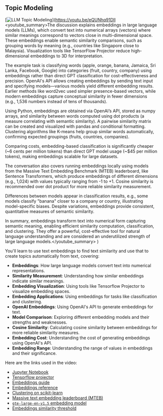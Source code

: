 ## Topic Modeling

[![LLM Topic Modeling](https://i.ytimg.com/vi_webp/eQUNhq91DlI/sddefault.webp)](https://youtu.be/eQUNhq91DlI
<youtube_summary>The discussion explains embeddings in large language models (LLMs), which convert text into numerical arrays (vectors) where similar meanings correspond to vectors close in multi-dimensional space. These embeddings enable semantic similarity comparisons, such as grouping words by meaning (e.g., countries like Singapore close to Malaysia). Visualization tools like TensorFlow Projector reduce high-dimensional embeddings to 3D for interpretation.

The example task is classifying words (apple, orange, banana, Jamaica, Sri Lanka, Facebook, Google) into categories (fruit, country, company) using embeddings rather than direct GPT classification for cost-effectiveness and precision. OpenAI's API allows creating embeddings by sending text input and specifying models—various models yield different embedding results. Earlier methods like word2vec used simpler presence-based vectors, while modern embeddings capture conceptual similarity in fewer dimensions (e.g., 1,536 numbers instead of tens of thousands).

Using Python, embeddings are obtained via OpenAI’s API, stored as numpy arrays, and similarity between words computed using dot products (a measure correlating with semantic similarity). A pairwise similarity matrix can be created and visualized with pandas and conditional formatting. Clustering algorithms like K-means help group similar words automatically, confirming expected groupings (fruits, countries, companies).

Comparing costs, embedding-based classification is significantly cheaper (~6 cents per million tokens) than direct GPT model usage (~$45 per million tokens), making embeddings scalable for large datasets.

The conversation also covers running embeddings locally using models from the Massive Text Embedding Benchmark (MTEB) leaderboard, like Sentence Transformers, which produce embeddings of different dimensions (e.g., 1,024) with values typically ranging from -1 to +1. Cosine similarity is recommended over dot product for more reliable similarity measurement.

Differences between models appear in classification results, e.g., some models classify "banana" closer to a company or country, illustrating model-specific biases. Despite variations, embeddings provide consistent, quantitative measures of semantic similarity.

In summary, embeddings transform text into numerical form capturing semantic meaning, enabling efficient similarity computation, classification, and clustering. They offer a powerful, cost-effective tool for natural language understanding and are considered an underutilized strength of large language models.</youtube_summary>
)

You'll learn to use text embeddings to find text similarity and use that to create topics automatically from text, covering:

- **Embeddings**: How large language models convert text into numerical representations.
- **Similarity Measurement**: Understanding how similar embeddings indicate similar meanings.
- **Embedding Visualization**: Using tools like Tensorflow Projector to visualize embedding spaces.
- **Embedding Applications**: Using embeddings for tasks like classification and clustering.
- **OpenAI Embeddings**: Using OpenAI's API to generate embeddings for text.
- **Model Comparison**: Exploring different embedding models and their strengths and weaknesses.
- **Cosine Similarity**: Calculating cosine similarity between embeddings for more reliable similarity measures.
- **Embedding Cost**: Understanding the cost of generating embeddings using OpenAI's API.
- **Embedding Range**: Understanding the range of values in embeddings and their significance.

Here are the links used in the video:

- [Jupyter Notebook](https://colab.research.google.com/drive/15L075RLrwXkxa29EGT-1sNm_dqJRBTe_)
- [Tensorflow projector](https://projector.tensorflow.org/)
- [Embeddings guide](https://platform.openai.com/docs/guides/embeddings)
- [Embeddings reference](https://platform.openai.com/docs/api-reference/embeddings)
- [Clustering on scikit-learn](https://scikit-learn.org/stable/modules/clustering.html)
- [Massive text embedding leaderboard (MTEB)](https://huggingface.co/spaces/mteb/leaderboard)
- [`gte-large-en-v1.5` embedding model](https://huggingface.co/Alibaba-NLP/gte-large-en-v1.5)
- [Embeddings similarity threshold](https://www.s-anand.net/blog/embeddings-similarity-threshold/)
